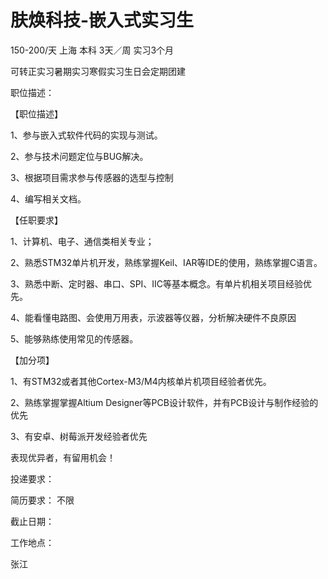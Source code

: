 # 肤焕科技-嵌入式实习生

150-200/天 上海 本科 3天／周 实习3个月

可转正实习暑期实习寒假实习生日会定期团建

职位描述：

【职位描述】

1、参与嵌入式软件代码的实现与测试。

2、参与技术问题定位与BUG解决。

3、根据项目需求参与传感器的选型与控制

4、编写相关文档。

【任职要求】

1、计算机、电子、通信类相关专业；

2、熟悉STM32单片机开发，熟练掌握Keil、IAR等IDE的使用，熟练掌握C语言。

3、熟悉中断、定时器、串口、SPI、IIC等基本概念。有单片机相关项目经验优先。

4、能看懂电路图、会使用万用表，示波器等仪器，分析解决硬件不良原因

5、能够熟练使用常见的传感器。

【加分项】

1、有STM32或者其他Cortex-M3/M4内核单片机项目经验者优先。

2、熟练掌握掌握Altium Designer等PCB设计软件，并有PCB设计与制作经验的优先

3、有安卓、树莓派开发经验者优先

表现优异者，有留用机会！

投递要求：

简历要求： 不限

截止日期：

工作地点：

张江